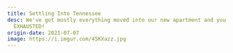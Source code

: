 ```yaml
---
title: Settling Into Tennessee
desc: We've got mostly everything moved into our new apartment and you were
  EXHAUSTED!
origin-date: 2021-07-07
image: https://i.imgur.com/45KXazz.jpg
---
```

